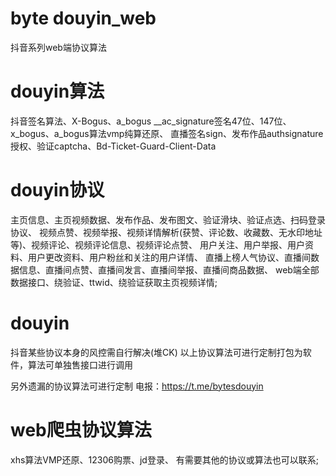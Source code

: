 
# byte douyin_web
抖音系列web端协议算法

# douyin算法
抖音签名算法、X-Bogus、a_bogus
__ac_signature签名47位、147位、x_bogus、a_bogus算法vmp纯算还原、
直播签名sign、发布作品authsignature授权、验证captcha、Bd-Ticket-Guard-Client-Data

# douyin协议
主页信息、主页视频数据、发布作品、发布图文、验证滑块、验证点选、扫码登录协议、
视频点赞、视频举报、视频详情解析(获赞、评论数、收藏数、无水印地址等)、视频评论、视频评论信息、视频评论点赞、
用户关注、用户举报、用户资料、用户更改资料、用户粉丝和关注的用户详情、
直播上榜人气协议、直播间数据信息、直播间点赞、直播间发言、直播间举报、直播间商品数据、
web端全部数据接口、绕验证、ttwid、绕验证获取主页视频详情;

# douyin
抖音某些协议本身的风控需自行解决(堆CK)
以上协议算法可进行定制打包为软件，算法可单独售接口进行调用

另外遗漏的协议算法可进行定制 电报：https://t.me/bytesdouyin

# web爬虫协议算法
xhs算法VMP还原、12306购票、jd登录、
有需要其他的协议或算法也可以联系;
